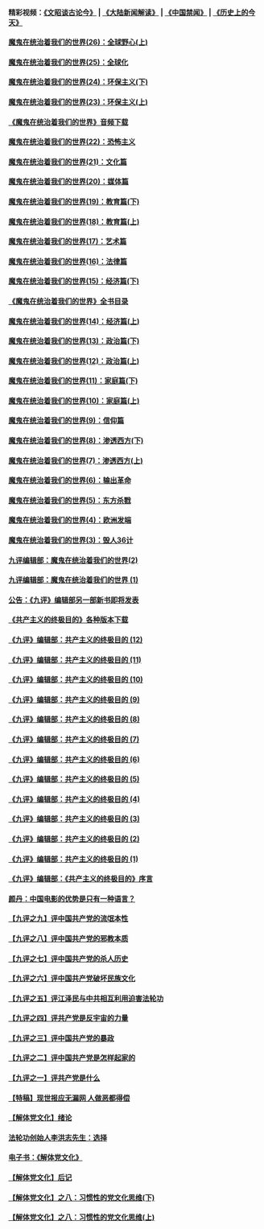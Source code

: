 #### 精彩视频：[《文昭谈古论今》](https://github.com/gfw-breaker/wenzhao/blob/master/README.md?t=12171231) | [《大陆新闻解读》](https://github.com/gfw-breaker/ntdtv-comedy/blob/master/README.md?t=12171231) | [《中国禁闻》](https://github.com/gfw-breaker/ntdtv-news/blob/master/README.md?t=12171231) | [《历史上的今天》](https://github.com/gfw-breaker/today-in-history/blob/master/README.md?t=12171231) 

#### [魔鬼在统治着我们的世界(26)：全球野心(上)](../pages/nsc422/n10900318.md?t=12171231) 

#### [魔鬼在统治着我们的世界(25)：全球化](../pages/nsc422/n10788205.md?t=12171231) 

#### [魔鬼在统治着我们的世界(24)：环保主义(下)](../pages/nsc422/n10695307.md?t=12171231) 

#### [魔鬼在统治着我们的世界(23)：环保主义(上)](../pages/nsc422/n10688613.md?t=12171231) 

#### [《魔鬼在统治着我们的世界》音频下载](../pages/nsc422/n10635553.md?t=12171231) 

#### [魔鬼在统治着我们的世界(22)：恐怖主义](../pages/nsc422/n10614727.md?t=12171231) 

#### [魔鬼在统治着我们的世界(21)：文化篇](../pages/nsc422/n10597706.md?t=12171231) 

#### [魔鬼在统治着我们的世界(20)：媒体篇](../pages/nsc422/n10586579.md?t=12171231) 

#### [魔鬼在统治着我们的世界(19)：教育篇(下)](../pages/nsc422/n10564808.md?t=12171231) 

#### [魔鬼在统治着我们的世界(18)：教育篇(上)](../pages/nsc422/n10526970.md?t=12171231) 

#### [魔鬼在统治着我们的世界(17)：艺术篇](../pages/nsc422/n10499093.md?t=12171231) 

#### [魔鬼在统治着我们的世界(16)：法律篇](../pages/nsc422/n10485969.md?t=12171231) 

#### [魔鬼在统治着我们的世界(15)：经济篇(下)](../pages/nsc422/n10469975.md?t=12171231) 

#### [《魔鬼在统治着我们的世界》全书目录](../pages/nsc422/n10464261.md?t=12171231) 

#### [魔鬼在统治着我们的世界(14)：经济篇(上)](../pages/nsc422/n10457370.md?t=12171231) 

#### [魔鬼在统治着我们的世界(13)：政治篇(下)](../pages/nsc422/n10448270.md?t=12171231) 

#### [魔鬼在统治着我们的世界(12)：政治篇(上)](../pages/nsc422/n10444576.md?t=12171231) 

#### [魔鬼在统治着我们的世界(11)：家庭篇(下)](../pages/nsc422/n10440961.md?t=12171231) 

#### [魔鬼在统治着我们的世界(10)：家庭篇(上)](../pages/nsc422/n10435448.md?t=12171231) 

#### [魔鬼在统治着我们的世界(9)：信仰篇](../pages/nsc422/n10432159.md?t=12171231) 

#### [魔鬼在统治着我们的世界(8)：渗透西方(下)](../pages/nsc422/n10429603.md?t=12171231) 

#### [魔鬼在统治着我们的世界(7)：渗透西方(上)](../pages/nsc422/n10426013.md?t=12171231) 

#### [魔鬼在统治着我们的世界(6)：输出革命](../pages/nsc422/n10421536.md?t=12171231) 

#### [魔鬼在统治着我们的世界(5)：东方杀戮](../pages/nsc422/n10417707.md?t=12171231) 

#### [魔鬼在统治着我们的世界(4)：欧洲发端](../pages/nsc422/n10414890.md?t=12171231) 

#### [魔鬼在统治着我们的世界(3)：毁人36计](../pages/nsc422/n10411583.md?t=12171231) 

#### [九评编辑部：魔鬼在统治着我们的世界(2)](../pages/nsc422/n10410036.md?t=12171231) 

#### [九评编辑部：魔鬼在统治着我们的世界 (1)](../pages/nsc422/n10406825.md?t=12171231) 

#### [公告：《九评》编辑部另一部新书即将发表](../pages/nsc422/n10405104.md?t=12171231) 

#### [《共产主义的终极目的》各种版本下载](../pages/nsc422/n10022138.md?t=12171231) 

#### [《九评》编辑部：共产主义的终极目的 (12)](../pages/nsc422/n9933272.md?t=12171231) 

#### [《九评》编辑部：共产主义的终极目的 (11)](../pages/nsc422/n9924973.md?t=12171231) 

#### [《九评》编辑部：共产主义的终极目的 (10)](../pages/nsc422/n9920883.md?t=12171231) 

#### [《九评》编辑部：共产主义的终极目的 (9)](../pages/nsc422/n9916363.md?t=12171231) 

#### [《九评》编辑部：共产主义的终极目的 (8)](../pages/nsc422/n9912488.md?t=12171231) 

#### [《九评》编辑部：共产主义的终极目的 (7)](../pages/nsc422/n9901176.md?t=12171231) 

#### [《九评》编辑部：共产主义的终极目的 (6)](../pages/nsc422/n9899359.md?t=12171231) 

#### [《九评》编辑部：共产主义的终极目的 (5)](../pages/nsc422/n9893174.md?t=12171231) 

#### [《九评》编辑部：共产主义的终极目的 (4)](../pages/nsc422/n9891246.md?t=12171231) 

#### [《九评》编辑部：共产主义的终极目的 (3)](../pages/nsc422/n9879879.md?t=12171231) 

#### [《九评》编辑部：共产主义的终极目的 (2)](../pages/nsc422/n9876205.md?t=12171231) 

#### [《九评》编辑部：共产主义的终极目的 (1)](../pages/nsc422/n9865857.md?t=12171231) 

#### [《九评》编辑部：《共产主义的终极目的》序言](../pages/nsc422/n9862666.md?t=12171231) 

#### [颜丹：中国电影的优势是只有一种语言？](../pages/nsc422/n9583062.md?t=12171231) 

#### [【九评之九】评中国共产党的流氓本性](../pages/nsc422/n737542.md?t=12171231) 

#### [【九评之八】评中国共产党的邪教本质](../pages/nsc422/n735942.md?t=12171231) 

#### [【九评之七】评中国共产党的杀人历史](../pages/nsc422/n733806.md?t=12171231) 

#### [【九评之六】评中国共产党破坏民族文化](../pages/nsc422/n731667.md?t=12171231) 

#### [【九评之五】评江泽民与中共相互利用迫害法轮功](../pages/nsc422/n730058.md?t=12171231) 

#### [【九评之四】评共产党是反宇宙的力量](../pages/nsc422/n727814.md?t=12171231) 

#### [【九评之三】评中国共产党的暴政](../pages/nsc422/n725597.md?t=12171231) 

#### [【九评之二】评中国共产党是怎样起家的](../pages/nsc422/n723946.md?t=12171231) 

#### [【九评之一】评共产党是什么](../pages/nsc422/n722529.md?t=12171231) 

#### [【特稿】现世报应无漏网 人做恶都得偿](../pages/nsc422/n4215167.md?t=12171231) 

#### [【解体党文化】绪论](../pages/nsc422/n1449356.md?t=12171231) 

#### [法轮功创始人李洪志先生：选择](../pages/nsc422/n3580738.md?t=12171231) 

#### [电子书：《解体党文化》](../pages/nsc422/n1573484.md?t=12171231) 

#### [【解体党文化】后记](../pages/nsc422/n1531999.md?t=12171231) 

#### [【解体党文化】之八：习惯性的党文化思维(下)](../pages/nsc422/n1526477.md?t=12171231) 

#### [【解体党文化】之八：习惯性的党文化思维(上)](../pages/nsc422/n1520631.md?t=12171231) 

